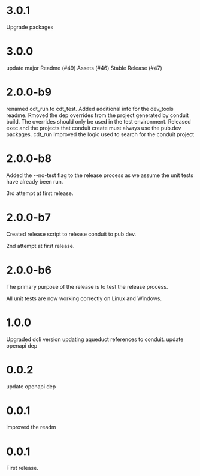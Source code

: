 # 3.0.1
Upgrade packages

# 3.0.0
update major
Readme (#49)
Assets (#46)
Stable Release (#47)

# 2.0.0-b9
renamed cdt_run to cdt_test.
Added additional info for the dev_tools readme.
Rmoved the dep overrides from the project generated by conduit build. The overrides should only be used in the test environment. Released exec and the projects that conduit create must always use the pub.dev packages.
cdt_run Improved the logic used to search for the conduit project

# 2.0.0-b8
Added the --no-test flag to the release process as we assume the unit tests have already been run.

3rd attempt at first release.

# 2.0.0-b7
Created release script to release conduit to pub.dev.

2nd attempt at first release.

# 2.0.0-b6

The primary purpose of the release is to test the release process.

All unit tests are now working correctly on Linux and Windows.

# 1.0.0
Upgraded dcli version
updating aqueduct references to conduit.
update openapi dep

# 0.0.2
update openapi dep

# 0.0.1
improved the readm

# 0.0.1
First release.

